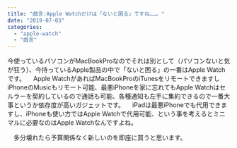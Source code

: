 ```yaml
---
title: "戯言:Apple Watchだけは「ないと困る」ですね……。"
date: "2019-07-03"
categories: 
  - "apple-watch"
  - "戯言"
---
```


今使っているパソコンがMacBookProなのでそれは別として（パソコンないと気が狂う）、今持っているApple製品の中で「ないと困る」の一番はApple Watchです。 　Apple WatchがあればMacBookProのiTunesをリモートできますしiPhoneのMusicもリモート可能、最悪iPhoneを家に忘れてもApple Watchはセルラーを契約しているので通話も可能、各種通知も左手に集約できるので一番大事というか依存度が高いガジェットです。 　iPadは最悪iPhoneでも代用できますし、iPhoneも使い方ではApple Watchで代用可能、という事を考えるとミニマルに必要なのはApple Watchなんですよね。

　多分壊れたら予算関係なく新しいのを即座に買うと思います。
